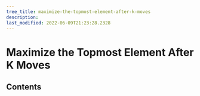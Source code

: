 ```yaml
---
tree_title: maximize-the-topmost-element-after-k-moves
description: 
last_modified: 2022-06-09T21:23:28.2328
---
```


# Maximize the Topmost Element After K Moves

## Contents
